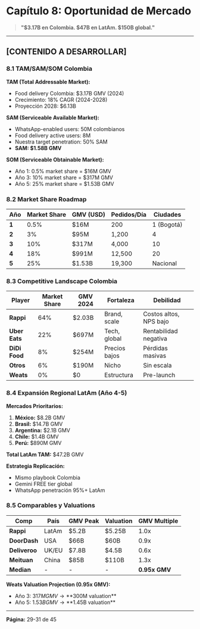 # Capítulo 8: Oportunidad de Mercado

> **"$3.17B en Colombia. $47B en LatAm. $150B global."**

---

## [CONTENIDO A DESARROLLAR]

### 8.1 TAM/SAM/SOM Colombia

**TAM (Total Addressable Market):**
- Food delivery Colombia: $3.17B GMV (2024)
- Crecimiento: 18% CAGR (2024-2028)
- Proyección 2028: $6.13B

**SAM (Serviceable Available Market):**
- WhatsApp-enabled users: 50M colombianos
- Food delivery active users: 8M
- Nuestra target penetration: 50% SAM
- **SAM: $1.58B GMV**

**SOM (Serviceable Obtainable Market):**
- Año 1: 0.5% market share = $16M GMV
- Año 3: 10% market share = $317M GMV
- Año 5: 25% market share = $1.53B GMV

### 8.2 Market Share Roadmap

| Año | Market Share | GMV (USD) | Pedidos/Día | Ciudades |
|-----|--------------|-----------|-------------|----------|
| **1** | 0.5% | $16M | 200 | 1 (Bogotá) |
| **2** | 3% | $95M | 1,200 | 4 |
| **3** | 10% | $317M | 4,000 | 10 |
| **4** | 18% | $991M | 12,500 | 20 |
| **5** | 25% | $1.53B | 19,300 | Nacional |

### 8.3 Competitive Landscape Colombia

| Player | Market Share | GMV 2024 | Fortaleza | Debilidad |
|--------|--------------|----------|-----------|-----------|
| **Rappi** | 64% | $2.03B | Brand, scale | Costos altos, NPS bajo |
| **Uber Eats** | 22% | $697M | Tech, global | Rentabilidad negativa |
| **DiDi Food** | 8% | $254M | Precios bajos | Pérdidas masivas |
| **Otros** | 6% | $190M | Nicho | Sin escala |
| **Weats** | 0% | $0 | Estructura | Pre-launch |

### 8.4 Expansión Regional LatAm (Año 4-5)

**Mercados Prioritarios:**

1. **México:** $8.2B GMV
2. **Brasil:** $14.7B GMV
3. **Argentina:** $2.1B GMV
4. **Chile:** $1.4B GMV
5. **Perú:** $890M GMV

**Total LatAm TAM:** $47.2B GMV

**Estrategia Replicación:**
- Mismo playbook Colombia
- Gemini FREE tier global
- WhatsApp penetración 95%+ LatAm

### 8.5 Comparables y Valuations

| Comp | País | GMV Peak | Valuation | GMV Multiple |
|------|------|----------|-----------|--------------|
| **Rappi** | LatAm | $5.2B | $5.25B | 1.0x |
| **DoorDash** | USA | $66B | $60B | 0.9x |
| **Deliveroo** | UK/EU | $7.8B | $4.5B | 0.6x |
| **Meituan** | China | $85B | $110B | 1.3x |
| **Median** | - | - | - | **0.95x GMV** |

**Weats Valuation Projection (0.95x GMV):**
- Año 3: $317M GMV → **$300M valuation**
- Año 5: $1.53B GMV → **$1.45B valuation**

---

**Página:** 29-31 de 45
